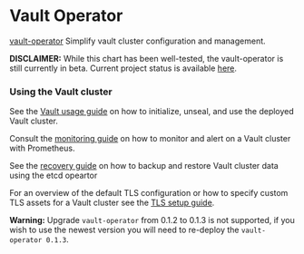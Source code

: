 # Vault Operator
[vault-operator](https://github.com/coreos/vault-operator) Simplify vault cluster configuration and management.

__DISCLAIMER:__ While this chart has been well-tested, the vault-operator is still currently in beta. Current project status is available [here](https://github.com/coreos/vault-operator).

### Using the Vault cluster
See the [Vault usage guide](https://github.com/coreos/vault-operator/blob/master/doc/user/vault.md) on how to initialize, unseal, and use the deployed Vault cluster.

Consult the [monitoring guide](https://github.com/coreos/vault-operator/blob/master/doc/user/monitoring.md) on how to monitor and alert on a Vault cluster with Prometheus.

See the [recovery guide](https://github.com/coreos/vault-operator/blob/master/doc/user/recovery.md) on how to backup and restore Vault cluster data using the etcd opeartor

For an overview of the default TLS configuration or how to specify custom TLS assets for a Vault cluster see the [TLS setup guide](https://github.com/coreos/vault-operator/blob/master/doc/user/tls_setup.md).

**Warning:**
Upgrade `vault-operator` from 0.1.2 to 0.1.3 is not supported, if you wish to use the newest version you will need to re-deploy the `vault-operator 0.1.3`.
